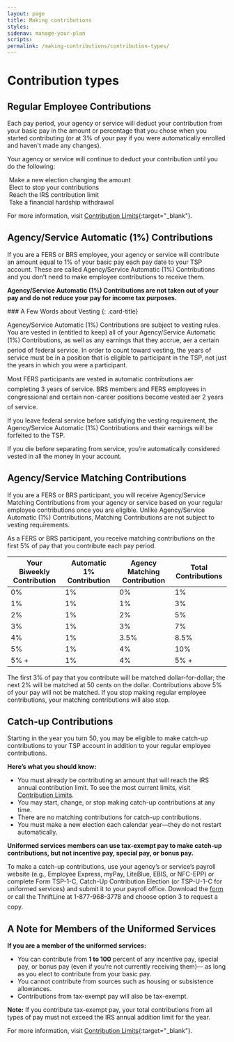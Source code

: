 ```yaml
---
layout: page
title: Making contributions
styles:
sidenav: manage-your-plan
scripts:
permalink: /making-contributions/contribution-types/
---
```


# Contribution types

## Regular Employee Contributions

Each pay period, your agency or service will deduct your contribution from your basic pay in the amount or percentage that you chose when you started contributing (or at 3% of your pay if you were automatically enrolled and haven't made any changes).

Your agency or service will continue to deduct your contribution until you do the following:

<div class="usa-grid contribution-type">
<div class="usa-width-one-half" markdown="1">
<img src="{{ site.baseurl }}/assets/img/icons/add-sign-circle.svg" alt="">
Make a new election  
changing the amount
</div>
<div class="usa-width-one-half" markdown="1">
<img src="{{ site.baseurl }}/assets/img/icons/Hand.svg" alt="">
Elect to stop  
your contributions
</div>
</div>

<div class="usa-grid contribution-type">
<div class="usa-width-one-half" markdown="1">
<img src="{{ site.baseurl }}/assets/img/icons/arrow-up.svg" alt="">
Reach the IRS  
contribution limit
</div>
<div class="usa-width-one-half" markdown="1">
<img src="{{ site.baseurl }}/assets/img/icons/arrow-down.svg" alt="">
Take a financial  
hardship withdrawal
</div>
</div>

For more information, visit [Contribution Limits](https://www.tsp.gov/PlanParticipation/EligibilityAndContributions/contributionLimits.html){:target="\_blank"}.

## Agency/Service Automatic (1%) Contributions

If you are a FERS or BRS employee, your agency or service will contribute an amount equal to 1% of your basic pay each pay date to your TSP account. These are called Agency/Service Automatic (1%) Contributions and you don’t need to make employee contributions to receive them.

**Agency/Service Automatic (1%) Contributions are not taken out of your
pay and do not reduce your pay for income tax purposes.**

<div class="card" markdown="1">
### A Few Words about Vesting
{: .card-title}

Agency/Service Automatic (1%) Contributions are subject to vesting
rules. You are vested in (entitled to keep) all of your Agency/Service
Automatic (1%) Contributions, as well as any earnings that they accrue,
aer a certain period of federal service. In order to count toward vesting, the years of service must be in a position that is eligible to participant in the TSP, not just the years in which you were a participant.



Most FERS participants are vested in automatic contributions aer
completing 3 years of service. BRS members and FERS employees in
congressional and certain non-career positions become vested aer
2 years of service.

If you leave federal service before satisfying the vesting requirement,
the Agency/Service Automatic (1%) Contributions and their earnings
will be forfeited to the TSP.

If you die before separating from service, you’re automatically
considered vested in all the money in your account.
</div>

## Agency/Service Matching Contributions

If you are a FERS or BRS participant, you will receive Agency/Service Matching Contributions from your agency or service based on your regular employee contributions once you are eligible. Unlike Agency/Service Automatic (1%) Contributions, Matching Contributions are not subject to vesting requirements.

As a FERS or BRS participant, you receive matching contributions on the first 5% of pay that you contribute each pay period.

| Your Biweekly Contribution | Automatic 1% Contribution | Agency Matching Contribution | Total Contributions |
| --- | --- | ---| ---|
| 0% | 1% | 0% | 1% |
| 1% | 1% | 1% | 3% |
| 2% | 1% | 2% | 5% |
| 3% | 1% | 3% | 7% |
| 4% | 1% | 3.5% | 8.5% |
| 5% | 1% | 4% | 10% |
| 5% + | 1% | 4% | 5% + |

The first 3% of pay that you contribute will be matched dollar-for-dollar; the next 2% will be matched at 50 cents on the dollar. Contributions above 5% of your pay will not be matched. If you stop making regular employee contributions, your matching contributions will also stop.

## Catch-up Contributions
Starting in the year you turn 50, you may be eligible to make catch-up
contributions to your TSP account in addition to your regular employee
contributions.


**Here’s what you should know:**
- You must already be contributing an amount that will reach the IRS annual
contribution limit. To see the most current limits, visit [Contribution Limits](#).
- You may start, change, or stop making catch-up contributions at any time.
- There are no matching contributions for catch-up contributions.
- You must make a new election each calendar year—they do not restart
automatically.

**Uniformed services members can use tax-exempt pay to make catch-up
contributions, but not incentive pay, special pay, or bonus pay.**

To make a catch-up contributions, use your agency’s or service’s payroll website
(e.g., Employee Express, myPay, LiteBlue, EBIS, or NFC-EPP) or complete Form
TSP-1-C, Catch-Up Contribution Election (or TSP-U-1-C for uniformed services)
and submit it to your payroll office. Download the [form](#) or call the ThriftLine
at 1-877-968-3778 and choose option 3 to request a copy.

## A Note for Members of the Uniformed Services

**If you are a member of the uniformed services:**

* You can contribute from **1 to 100** percent of any incentive pay, special pay,
or bonus pay (even if you’re not currently receiving them)— as long as you
elect to contribute from your basic pay.
* You cannot contribute from sources such as housing or subsistence
allowances.
* Contributions from tax-exempt pay will also be tax-exempt.

**Note:** If you contribute tax-exempt pay, your total contributions from all types
of pay must not exceed the IRS annual addition limit for the year.


For more information, visit [Contribution Limits](https://www.tsp.gov/PlanParticipation/EligibilityAndContributions/contributionLimits.html){:target="\_blank"}.
